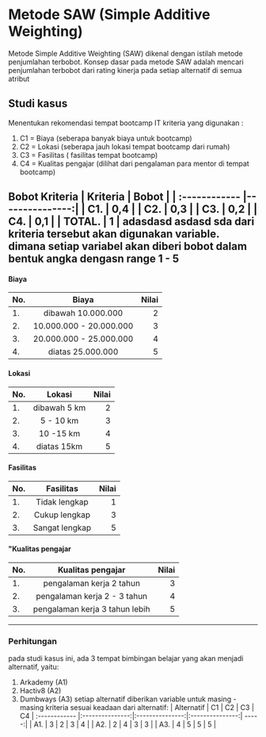 # Metode SAW (Simple Additive Weighting)
Metode Simple Additive Weighting (SAW) dikenal dengan istilah metode penjumlahan terbobot. Konsep dasar pada metode SAW adalah mencari penjumlahan terbobot dari rating kinerja pada setiap alternatif di semua atribut

## Studi kasus
Menentukan rekomendasi tempat bootcamp IT
kriteria yang digunakan :

1. C1 = Biaya (seberapa banyak biaya untuk bootcamp)
2. C2 = Lokasi (seberapa jauh lokasi tempat bootcamp dari rumah)
3. C3 = Fasilitas ( fasilitas tempat bootcamp)
4. C4 = Kualitas pengajar (dilihat dari pengalaman para mentor di tempat bootcamp)

Bobot Kriteria
| Kriteria  | Bobot  |
| :------------ |---------------:| 
| C1. | 0,4 | 
| C2. | 0,3 | 
| C3. | 0,2 | 
| C4. | 0,1 | 
| TOTAL. | 1 | 
adasdasd
asdasd
sda
dari kriteria tersebut akan digunakan variable. dimana setiap variabel akan diberi bobot dalam bentuk angka dengasn range 1 - 5 
---
#### Biaya
| No.  | Biaya  | Nilai |
| :------------ |:---------------:| -----:|
| 1. | dibawah 10.000.000 | 2 |
| 2. | 10.000.000 - 20.000.000 | 3 |
| 3. | 20.000.000 - 25.000.000 | 4 |
| 4. | diatas 25.000.000 | 5 |

#### Lokasi
| No.  | Lokasi  | Nilai |
| :------------ |:---------------:| -----:|
| 1. | dibawah 5 km | 2 |
| 2. | 5 - 10 km | 3 |
| 3. | 10 -15 km | 4 |
| 4. | diatas 15km | 5 |

#### Fasilitas
| No.  | Fasilitas  | Nilai |
| :------------ |:---------------:| -----:|
| 1. | Tidak lengkap | 1 |
| 2. | Cukup lengkap | 3 |
| 3. | Sangat lengkap | 5 |

#### "Kualitas pengajar
| No.  | Kualitas pengajar  | Nilai |
| :------------ |:---------------:| -----:|
| 1. | pengalaman kerja 2 tahun | 3 |
| 2. | pengalaman kerja 2 - 3 tahun | 4 |
| 3. | pengalaman kerja 3 tahun lebih | 5 |

---
### Perhitungan
pada studi kasus ini, ada 3 tempat bimbingan belajar yang akan menjadi alternatif, yaitu:
1. Arkademy (A1)
2. Hactiv8 (A2)
3. Dumbways (A3)
setiap alternatif diberikan variable untuk masing - masing kriteria sesuai keadaan dari alternatif: 
| Alternatif  | C1  | C2 | C3 | C4
| :------------ |:---------------:|:---------------:|:---------------:| -----:|
| A1. | 3 | 2 | 3 | 4 |
| A2. | 2 | 4 | 3 | 3 |
| A3. | 4 | 5 | 5 | 5 |

